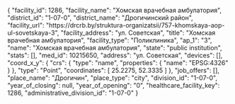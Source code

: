 {
    "facility_id": 1286,
    "facility_name": "Хомская врачебная амбулатория",
    "district_id": "1-07-0",
    "district_name": "Дрогичинский район",
    "facility_url": "https:\/\/drcrb.by\/struktura-organizatsii\/757-khomskaya-aop-ul-sovetskaya-3",
    "facility_address": "ул. Советская",
    "title": "Хомская врачебная амбулатория",
    "facility_type": "Поликлиника",
    "ap_1": "3",
    "name": "Хомская врачебная амбулатория",
    "state": "public institution",
    "stats": [],
    "med_id": 10215650,
    "address": "ул. Советская",
    "devices": [],
    "coord_x_y": {
        "crs": {
            "type": "name",
            "properties": {
                "name": "EPSG:4326"
            }
        },
        "type": "Point",
        "coordinates": [
            25.2275,
            52.3335
        ]
    },
    "job_offers": [],
    "place_name": "Дрогичин",
    "place_type": "city",
    "division_id": "1-07-0",
    "year_of_closing": null,
    "year_of_opening": "0",
    "healthcare_facility_key": 1286,
    "administrative_division_id": "1-07-0"
}